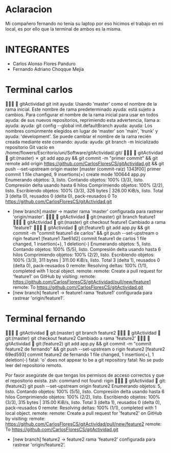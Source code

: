 # Aclaracion
Mi compañero fernando no tenia su laptop por eso hicimos el trabajo en mi local, es por ello que la terminal de ambos es la misma.
# INTEGRANTES
- Carlos Alonso Flores Panduro
- Fernando Adriano Choqque Mejía

# Terminal carlos
   gitActividad git init
ayuda: Usando 'master' como el nombre de la rama inicial. Este nombre de rama predeterminado
ayuda: está sujeto a cambios. Para configurar el nombre de la rama inicial para usar en todos
ayuda: de sus nuevos repositorios, reprimiendo esta advertencia, llama a:
ayuda: 
ayuda:  git config --global init.defaultBranch <nombre>
ayuda: 
ayuda: Los nombres comúnmente elegidos en lugar de 'master' son 'main', 'trunk' y
ayuda: 'development'. Se puede cambiar el nombre de la rama recién creada mediante este comando:
ayuda: 
ayuda:  git branch -m <nombre>
Inicializado repositorio Git vacío en /home/flowers/Escritorio/uni/Software/gitActividad/.git/
   gitActividad   git:(master) ✗ git add app.py && git commit -m "primer commit" && git remote add origin https://github.com/CarlosFloresCS/gitActividad.git && git push --set-upstream origin master 
[master (commit-raíz) 1343f00] primer commit
 1 file changed, 9 insertions(+)
 create mode 100644 app.py
Enumerando objetos: 3, listo.
Contando objetos: 100% (3/3), listo.
Compresión delta usando hasta 6 hilos
Comprimiendo objetos: 100% (2/2), listo.
Escribiendo objetos: 100% (3/3), 326 bytes | 326.00 KiB/s, listo.
Total 3 (delta 0), reusados 0 (delta 0), pack-reusados 0
To https://github.com/CarlosFloresCS/gitActividad.git
 * [new branch]      master -> master
rama 'master' configurada para rastrear 'origin/master'.
   gitActividad   git:(master) git branch feature1        
   gitActividad   git:(master) git checkout feature1
Cambiado a rama 'feature1'
   gitActividad   git:(feature1) git add app.py && git commit -m "commit feature1 de carlos" && git push --set-upstream o
rigin feature1
[feature1 7ae61d2] commit feature1 de carlos
 1 file changed, 1 insertion(+), 1 deletion(-)
Enumerando objetos: 5, listo.
Contando objetos: 100% (5/5), listo.
Compresión delta usando hasta 6 hilos
Comprimiendo objetos: 100% (2/2), listo.
Escribiendo objetos: 100% (3/3), 311 bytes | 311.00 KiB/s, listo.
Total 3 (delta 1), reusados 0 (delta 0), pack-reusados 0
remote: Resolving deltas: 100% (1/1), completed with 1 local object.
remote: 
remote: Create a pull request for 'feature1' on GitHub by visiting:
remote:      https://github.com/CarlosFloresCS/gitActividad/pull/new/feature1
remote: 
To https://github.com/CarlosFloresCS/gitActividad.git
 * [new branch]      feature1 -> feature1
rama 'feature1' configurada para rastrear 'origin/feature1'.

# Terminal fernando
   gitActividad   git:(master) git branch feature2
   gitActividad   git:(master) git checkout feature2
Cambiado a rama 'feature2'
   gitActividad   git:(feature2) git add app.py && git commit -m "commit feature2 de fernando" && git push --set-upstream o
rigin feature2
[feature2 69ed593] commit feature2 de fernando
 1 file changed, 1 insertion(+), 1 deletion(-)
fatal: 'o' does not appear to be a git repository
fatal: No se pudo leer del repositorio remoto.

Por favor asegúrate de que tengas los permisos de acceso correctos
y que el repositorio exista.
zsh: command not found: rigin
   gitActividad   git:(feature2) git push --set-upstream origin feature2 
Enumerando objetos: 5, listo.
Contando objetos: 100% (5/5), listo.
Compresión delta usando hasta 6 hilos
Comprimiendo objetos: 100% (2/2), listo.
Escribiendo objetos: 100% (3/3), 315 bytes | 315.00 KiB/s, listo.
Total 3 (delta 1), reusados 0 (delta 0), pack-reusados 0
remote: Resolving deltas: 100% (1/1), completed with 1 local object.
remote: 
remote: Create a pull request for 'feature2' on GitHub by visiting:
remote:      https://github.com/CarlosFloresCS/gitActividad/pull/new/feature2
remote: 
To https://github.com/CarlosFloresCS/gitActividad.git
 * [new branch]      feature2 -> feature2
rama 'feature2' configurada para rastrear 'origin/feature2'.
